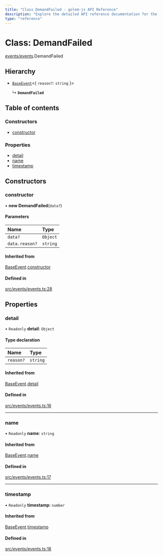 ```yaml
---
title: "Class DemandFailed - golem-js API Reference"
description: "Explore the detailed API reference documentation for the Class DemandFailed within the golem-js SDK for the Golem Network."
type: "reference"
---
```

# Class: DemandFailed

[events/events](../modules/events_events).DemandFailed

## Hierarchy

- [`BaseEvent`](events_events.BaseEvent)<{ `reason?`: `string`  }\>

  ↳ **`DemandFailed`**

## Table of contents

### Constructors

- [constructor](events_events.DemandFailed#constructor)

### Properties

- [detail](events_events.DemandFailed#detail)
- [name](events_events.DemandFailed#name)
- [timestamp](events_events.DemandFailed#timestamp)

## Constructors

### constructor

• **new DemandFailed**(`data?`)

#### Parameters

| Name | Type |
| :------ | :------ |
| `data?` | `Object` |
| `data.reason?` | `string` |

#### Inherited from

[BaseEvent](events_events.BaseEvent).[constructor](events_events.BaseEvent#constructor)

#### Defined in

[src/events/events.ts:28](https://github.com/golemfactory/golem-js/blob/f88d138/src/events/events.ts#L28)

## Properties

### detail

• `Readonly` **detail**: `Object`

#### Type declaration

| Name | Type |
| :------ | :------ |
| `reason?` | `string` |

#### Inherited from

[BaseEvent](events_events.BaseEvent).[detail](events_events.BaseEvent#detail)

#### Defined in

[src/events/events.ts:16](https://github.com/golemfactory/golem-js/blob/f88d138/src/events/events.ts#L16)

___

### name

• `Readonly` **name**: `string`

#### Inherited from

[BaseEvent](events_events.BaseEvent).[name](events_events.BaseEvent#name)

#### Defined in

[src/events/events.ts:17](https://github.com/golemfactory/golem-js/blob/f88d138/src/events/events.ts#L17)

___

### timestamp

• `Readonly` **timestamp**: `number`

#### Inherited from

[BaseEvent](events_events.BaseEvent).[timestamp](events_events.BaseEvent#timestamp)

#### Defined in

[src/events/events.ts:18](https://github.com/golemfactory/golem-js/blob/f88d138/src/events/events.ts#L18)
